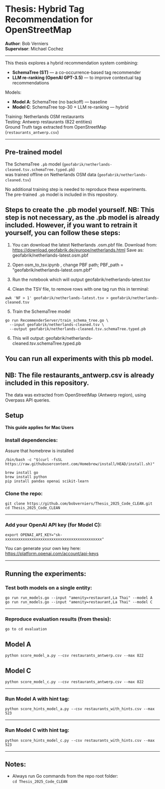 
# Thesis: Hybrid Tag Recommendation for OpenStreetMap  
**Author**: Bob Verniers  
**Supervisor**: Michael Cochez  

---

This thesis explores a hybrid recommendation system combining:

- **SchemaTree (ST)** — a co-occurrence-based tag recommender
- **LLM re-ranking (OpenAI GPT-3.5)** — to improve contextual tag recommendations

Models:

- **Model A**: SchemaTree (no backoff) — baseline
- **Model C**: SchemaTree top-30 + LLM re-ranking — hybrid

Training: Netherlands OSM restaurants  
Testing: Antwerp restaurants (822 entities)  
Ground Truth tags extracted from OpenStreetMap (`restaurants_antwerp.csv`)

---

## Pre-trained model

The SchemaTree `.pb` model (`geofabrik/netherlands-cleaned.tsv.schemaTree.typed.pb`)  
was trained offline on Netherlands OSM data (`geofabrik/netherlands-cleaned.tsv`)

No additional training step is needed to reproduce these experiments.  
The pre-trained `.pb` model is included in this repository.

## Steps to create the .pb model yourself. NB: This step is not necessary, as the .pb model is already included. However, if you want to retrain it yourself, you can follow these steps:

1. You can download the latest Netherlands .osm.pbf file.
Download from: https://download.geofabrik.de/europe/netherlands.html
Save as: geofabrik/netherlands-latest.osm.pbf

2. Open osm_to_tsv.ipynb , change PBF path; PBF_path = "geofabrik/netherlands-latest.osm.pbf"

3. Run the notebook which will output geofabrik/netherlands-latest.tsv

4. Clean the TSV file, to remove rows with one tag run this in terminal:
```
awk 'NF > 1' geofabrik/netherlands-latest.tsv > geofabrik/netherlands-cleaned.tsv
```
5. Train the SchemaTree model 

```
go run RecommenderServer/train_schema_tree.go \
  --input geofabrik/netherlands-cleaned.tsv \
  --output geofabrik/netherlands-cleaned.tsv.schemaTree.typed.pb
```

6. This will output: geofabrik/netherlands-cleaned.tsv.schemaTree.typed.pb

You can run all experiments with this pb model. 
---

## NB: The file restaurants_antwerp.csv is already included in this repository.
The data was extracted from OpenStreetMap (Antwerp region), using Overpass API queries.


## Setup

**This guide applies for Mac Users**  

### Install dependencies:


Assure that homebrew is installed

```
/bin/bash -c "$(curl -fsSL https://raw.githubusercontent.com/Homebrew/install/HEAD/install.sh)"
```

```
brew install go  
brew install python  
pip install pandas openai scikit-learn
```

### Clone the repo:

```
git clone https://github.com/bobverniers/Thesis_2025_Code_CLEAN.git
cd Thesis_2025_Code_CLEAN
```

---

### Add your OpenAI API key (for Model C):


```
export OPENAI_API_KEY="sk-xxxxxxxxxxxxxxxxxxxxxxxxxxxxxxxxxxxxxxxxxxxx"
```

You can generate your own key here: https://platform.openai.com/account/api-keys

---

## Running the experiments:

### Test both models on a single entity:

```
go run run_models.go --input "amenity=restaurant,La Thai" --model A
go run run_models.go --input "amenity=restaurant,La Thai" --model C
```

---

### Reproduce evaluation results (from thesis):

```
go to cd evaluation
```
## Model A 

```
python score_model_a.py --csv restaurants_antwerp.csv --max 822
```

## Model C

```
python score_model_c.py --csv restaurants_antwerp.csv --max 822
```

---

### Run Model A with hint tag:

```
python score_hints_model_a.py --csv restaurants_with_hints.csv --max 523
```

---

### Run Model C with hint tag:

```
python score_hints_model_c.py --csv restaurants_with_hints.csv --max 523
```

---

## Notes:

- Always run Go commands from the repo root folder:  
`cd Thesis_2025_Code_CLEAN`
